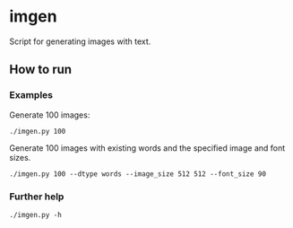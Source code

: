 # imgen
Script for generating images with text.

## How to run

### Examples

Generate 100 images:
```
./imgen.py 100
```
Generate 100 images with existing words and the specified image and font sizes.

```
./imgen.py 100 --dtype words --image_size 512 512 --font_size 90
```

### Further help

```
./imgen.py -h
```
